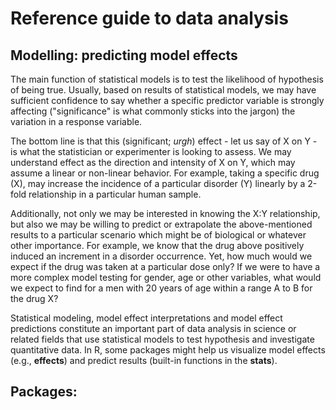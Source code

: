 # Reference guide to data analysis
## Modelling: predicting model effects

The main function of statistical models is to test the likelihood of hypothesis of being true. Usually, based on results of statistical models, we may have sufficient confidence to say whether a specific predictor variable is strongly affecting ("significance" is what commonly sticks into the jargon) the variation in a response variable.

The bottom line is that this (significant; *urgh*) effect - let us say of X on Y - is what the statistician or experimenter is looking to assess. We may understand effect as the direction and intensity of X on Y, which may assume a linear or non-linear behavior. For example, taking a specific drug (X), may increase the incidence of a particular disorder (Y) linearly by a 2-fold relationship in a particular human sample.

Additionally, not only we may be interested in knowing the X:Y relationship, but also we may be willing to predict or extrapolate the above-mentioned results to a particular scenario which might be of biological or whatever other importance. For example, we know that the drug above positively induced an increment in a disorder occurrence. Yet, how much would we expect if the drug was taken at a particular dose only? If we were to have a more complex model testing for gender, age or other variables, what would we expect to find for a men with 20 years of age within a range A to B for the drug X?

Statistical modeling, model effect interpretations and model effect predictions constitute an important part of data analysis in science or related fields that use statistical models to test hypothesis and investigate quantitative data. In R, some packages might help us visualize model effects (e.g., **effects**) and predict results (built-in functions in the **stats**).

## Packages:
